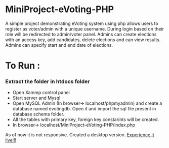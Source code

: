 # MiniProject-eVoting-PHP
A simple project demonstrating eVoting system using php allows users to register as voter/admin with a unique username. During login based on their role will be redirected to admin/voter panel. Admins can create elections with an access key, add candidates,  delete elections and can view results. Admins can specify start and end date of elections. 

<h1>To Run :</h1>
<h3>Extract the folder in htdocs folder</h3>
<ul>
  <li>Open Xammp control panel</li>
  <li>Start server and Mysql</li>
  <li>Open MySQL Admin (In browser-> localhost/phpmyadmin) and create a database named evotingdb. Open it and import the sql file present in database schema folder.</li>
  <li>All the tables with primary key, foreign key constarints will be created.</li>
  <li>In browser-> localhost/MiniProject-eVoting-PHP/index.php</li>
</ul>

<p>As of now it is not responsive. Created a desktop version. <a href="https://evoting.free.nf" target="_blank">Experience it live!!!</a></p>

